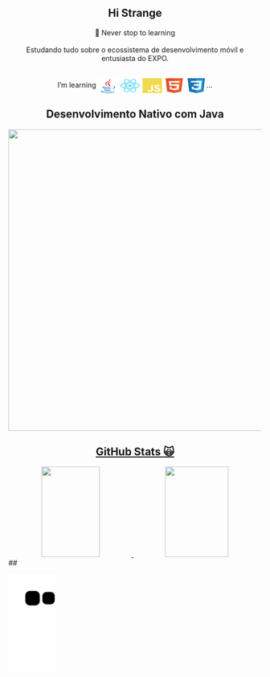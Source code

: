 <div align="center" >
  <h2>Hi Strange</h2>
  
  <span>🚀 Never stop to learning</span>
  <br></br>
  <span>Estudando tudo sobre o ecossistema de desenvolvimento móvil e entusiasta do EXPO.</span>
</div>
<div  align="center" style="display: inline_block"><br>
   <span> I’m learning </span>
  <img align="center" height="30" width="40" src="https://github.com/devicons/devicon/blob/master/icons/java/java-original.svg"/>
  <img align="center" height="30" width="40" src="https://raw.githubusercontent.com/devicons/devicon/master/icons/react/react-original.svg"/
  <img align="center"height="30" width="40" src="https://raw.githubusercontent.com/devicons/devicon/master/icons/typescript/typescript-plain.svg"/>
  <img align="center" height="30" width="40" src="https://raw.githubusercontent.com/devicons/devicon/master/icons/javascript/javascript-plain.svg"/>
  <img align="center"  height="30" width="40" src="https://raw.githubusercontent.com/devicons/devicon/master/icons/html5/html5-original.svg"/>
  <img align="center"  height="30" width="40" src="https://raw.githubusercontent.com/devicons/devicon/master/icons/css3/css3-original.svg"/>...
</div>

<div align="center">
    <h2>Desenvolvimento Nativo com Java</h2>
    <img align="center" height="600" width="600" src="https://github.com/M4rcoToni/M4rcoToni/blob/main/gifs/celss.gif?raw=true"/>  
</div>

<div align="center">
  <a href="https://github.com/M4rcoToni">    
  <h2>GitHub Stats 🙀</h2>
    <img width="48%" height="180em" src="https://github-readme-stats.vercel.app/api?username=M4rcoToni&show_icons=true&theme=aura&include_all_commits=false&count_private=true"/>
    <img width="50%" height="180em" src="https://github-readme-stats.vercel.app/api/top-langs/?username=M4rcoToni&layout=compact&langs_count=7&theme=aura"/>
  </a>
</div>
##

 ![Snake animation](https://github.com/M4rcoToni/M4rcoToni/blob/output/github-contribution-grid-snake.svg)

